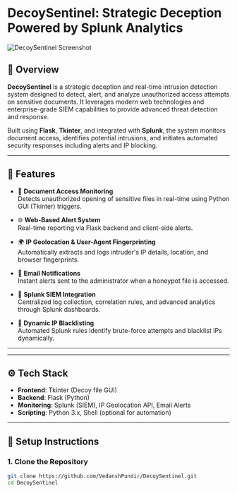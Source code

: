 # DecoySentinel: Strategic Deception Powered by Splunk Analytics

![DecoySentinel Screenshot](screenshots/dashboard_view.png)

## 📌 Overview

**DecoySentinel** is a strategic deception and real-time intrusion detection system designed to detect, alert, and analyze unauthorized access attempts on sensitive documents. It leverages modern web technologies and enterprise-grade SIEM capabilities to provide advanced threat detection and response.

Built using **Flask**, **Tkinter**, and integrated with **Splunk**, the system monitors document access, identifies potential intrusions, and initiates automated security responses including alerts and IP blocking.

---

## 🚀 Features

- 📂 **Document Access Monitoring**  
  Detects unauthorized opening of sensitive files in real-time using Python GUI (Tkinter) triggers.

- 🌐 **Web-Based Alert System**  
  Real-time reporting via Flask backend and client-side alerts.

- 🌍 **IP Geolocation & User-Agent Fingerprinting**  
  Automatically extracts and logs intruder's IP details, location, and browser fingerprints.

- 📧 **Email Notifications**  
  Instant alerts sent to the administrator when a honeypot file is accessed.

- 🔄 **Splunk SIEM Integration**  
  Centralized log collection, correlation rules, and advanced analytics through Splunk dashboards.

- 🚫 **Dynamic IP Blacklisting**  
  Automated Splunk rules identify brute-force attempts and blacklist IPs dynamically.

---


---

## ⚙️ Tech Stack

- **Frontend**: Tkinter (Decoy file GUI)
- **Backend**: Flask (Python)
- **Monitoring**: Splunk (SIEM), IP Geolocation API, Email Alerts
- **Scripting**: Python 3.x, Shell (optional for automation)

---

## 🧪 Setup Instructions

### 1. Clone the Repository
```bash
git clone https://github.com/VedanshPundir/DecoySentinel.git
cd DecoySentinel

